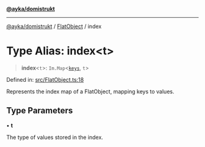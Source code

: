 [**@ayka/domistrukt**](../../../README.md)

***

[@ayka/domistrukt](../../../globals.md) / [FlatObject](../README.md) / index

# Type Alias: index\<t\>

> **index**\<`t`\>: `Im.Map`\<[`keys`](keys.md), `t`\>

Defined in: [src/FlatObject.ts:18](https://github.com/AndreyMork/domistrukt/blob/d336ce883f586949cec0ae80ccb1b178d7aa8196/src/FlatObject.ts#L18)

Represents the index map of a FlatObject, mapping keys to values.

## Type Parameters

• **t**

The type of values stored in the index.
